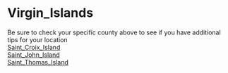 # Virgin_Islands
Be sure to check your specific county above to see if you have additional tips for your location\
[Saint_Croix_Island](Saint_Croix_Island.md)\
[Saint_John_Island](Saint_John_Island.md)\
[Saint_Thomas_Island](Saint_Thomas_Island.md)